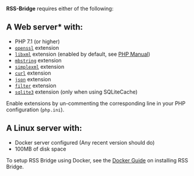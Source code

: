 **RSS-Bridge** requires either of the following:

## A Web server* with:

  - PHP 7.1 (or higher)
  - [`openssl`](https://secure.php.net/manual/en/book.openssl.php) extension
  - [`libxml`](https://secure.php.net/manual/en/book.libxml.php) extension (enabled by default, see [PHP Manual](http://php.net/manual/en/libxml.installation.php))
  - [`mbstring`](https://secure.php.net/manual/en/book.mbstring.php) extension
  - [`simplexml`](https://secure.php.net/manual/en/book.simplexml.php) extension
  - [`curl`](https://secure.php.net/manual/en/book.curl.php) extension
  - [`json`](https://secure.php.net/manual/en/book.json.php) extension
  - [`filter`](https://secure.php.net/manual/en/book.filter.php) extension
  - [`sqlite3`](http://php.net/manual/en/book.sqlite3.php) extension (only when using SQLiteCache)

Enable extensions by un-commenting the corresponding line in your PHP configuration (`php.ini`).


## A Linux server with:

 - Docker server configured (Any recent version should do)
 - 100MB of disk space

To setup RSS Bridge using Docker, see the [Docker Guide](../03_For_Hosts/03_Docker_Installation.md) on installing RSS Bridge.